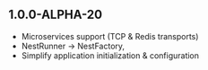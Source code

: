 ## 1.0.0-ALPHA-20

- Microservices support (TCP & Redis transports)
- NestRunner -> NestFactory,
- Simplify application initialization & configuration
